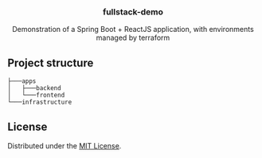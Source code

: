 <h3 align="center">fullstack-demo</H3>
<p align="center">Demonstration of a Spring Boot + ReactJS application, with environments managed by terraform</p>

## Project structure

```
├───apps
│   ├───backend
│   └───frontend
└───infrastructure
```

## License

Distributed under the [MIT License](LICENSE).
